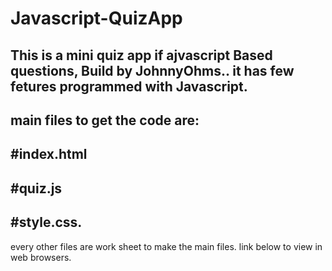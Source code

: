 # Javascript-QuizApp
This is a mini quiz app if ajvascript Based questions, Build by JohnnyOhms..
it has few fetures programmed with Javascript.
--------------------------------------------------------
main files to get the code are:
--------------------------------------------------------
#index.html
-----------------------------------------------------
#quiz.js
----------------------------------------------------------
#style.css.
---------------------------------------------------------------
every other files are work sheet to make the main files.
link below to view in web browsers.

